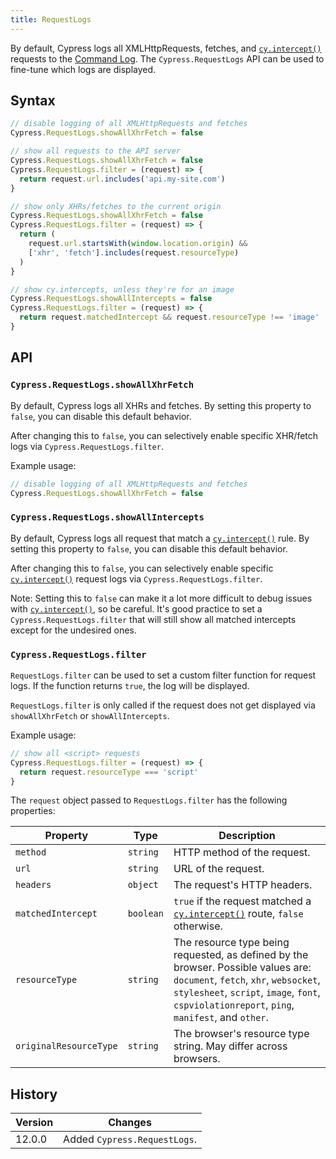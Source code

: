 ```yaml
---
title: RequestLogs
---
```


By default, Cypress logs all XMLHttpRequests, fetches, and
[`cy.intercept()`](/api/commands/intercept) requests to the
[Command Log](/guides/core-concepts#Command-Log). The `Cypress.RequestLogs` API
can be used to fine-tune which logs are displayed.

## Syntax

```typescript
// disable logging of all XMLHttpRequests and fetches
Cypress.RequestLogs.showAllXhrFetch = false

// show all requests to the API server
Cypress.RequestLogs.showAllXhrFetch = false
Cypress.RequestLogs.filter = (request) => {
  return request.url.includes('api.my-site.com')
}

// show only XHRs/fetches to the current origin
Cypress.RequestLogs.showAllXhrFetch = false
Cypress.RequestLogs.filter = (request) => {
  return (
    request.url.startsWith(window.location.origin) &&
    ['xhr', 'fetch'].includes(request.resourceType)
  )
}

// show cy.intercepts, unless they're for an image
Cypress.RequestLogs.showAllIntercepts = false
Cypress.RequestLogs.filter = (request) => {
  return request.matchedIntercept && request.resourceType !== 'image'
}
```

## API

### `Cypress.RequestLogs.showAllXhrFetch`

By default, Cypress logs all XHRs and fetches. By setting this property to
`false`, you can disable this default behavior.

After changing this to `false`, you can selectively enable specific XHR/fetch
logs via `Cypress.RequestLogs.filter`.

Example usage:

```typescript
// disable logging of all XMLHttpRequests and fetches
Cypress.RequestLogs.showAllXhrFetch = false
```

### `Cypress.RequestLogs.showAllIntercepts`

By default, Cypress logs all request that match a
[`cy.intercept()`](/api/commands/intercept) rule. By setting this property to
`false`, you can disable this default behavior.

After changing this to `false`, you can selectively enable specific
[`cy.intercept()`](/api/commands/intercept) request logs via
`Cypress.RequestLogs.filter`.

Note: Setting this to `false` can make it a lot more difficult to debug issues
with [`cy.intercept()`](/api/commands/intercept), so be careful. It's good
practice to set a `Cypress.RequestLogs.filter` that will still show all matched
intercepts except for the undesired ones.

### `Cypress.RequestLogs.filter`

`RequestLogs.filter` can be used to set a custom filter function for request
logs. If the function returns `true`, the log will be displayed.

`RequestLogs.filter` is only called if the request does not get displayed via
`showAllXhrFetch` or `showAllIntercepts`.

Example usage:

```typescript
// show all <script> requests
Cypress.RequestLogs.filter = (request) => {
  return request.resourceType === 'script'
}
```

The `request` object passed to `RequestLogs.filter` has the following
properties:

| Property               | Type      | Description                                                                                                                                                                                                                 |
| ---------------------- | --------- | --------------------------------------------------------------------------------------------------------------------------------------------------------------------------------------------------------------------------- |
| `method`               | `string`  | HTTP method of the request.                                                                                                                                                                                                 |
| `url`                  | `string`  | URL of the request.                                                                                                                                                                                                         |
| `headers`              | `object`  | The request's HTTP headers.                                                                                                                                                                                                 |
| `matchedIntercept`     | `boolean` | `true` if the request matched a [`cy.intercept()`](/api/commands/intercept) route, `false` otherwise.                                                                                                                       |
| `resourceType`         | `string`  | The resource type being requested, as defined by the browser. Possible values are: `document`, `fetch`, `xhr`, `websocket`, `stylesheet`, `script`, `image`, `font`, `cspviolationreport`, `ping`, `manifest`, and `other`. |
| `originalResourceType` | `string`  | The browser's resource type string. May differ across browsers.                                                                                                                                                             |

## History

| Version | Changes                      |
| ------- | ---------------------------- |
| 12.0.0  | Added `Cypress.RequestLogs`. |
